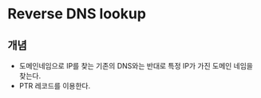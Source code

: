 # Reverse DNS lookup

## 개념
* 도메인네임으로 IP를 찾는 기존의 DNS와는 반대로 특정 IP가 가진 도메인 네임을 찾는다. 
* PTR 레코드를 이용한다. 